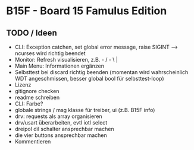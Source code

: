 # B15F - Board 15 Famulus Edition

## TODO / Ideen
- CLI: Exception catchen, set global error message, raise SIGINT --> ncurses wird richtig beendet
- Monitor: Refresh visualisieren, z.B. - / - \ |
- Main Menu: Informationen ergänzen
- Selbsttest bei discard richtig beenden (momentan wird wahrscheinlich WDT angeschmissen, besser global bool für selbsttest-loop)
- Lizenz
- gitignore checken
- readme schreiben
- CLI: Farbe?
- globale strings / msg klasse für treiber, ui (z.B. B15F info)
- drv: requests als array organisieren
- drv/usart überarbeiten, evtl iotl select
- dreipol dil schalter ansprechbar machen
- die vier buttons ansprechbar machen
- Kommentieren
